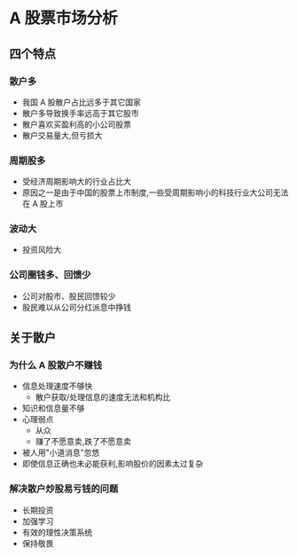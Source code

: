 # A 股票市场分析

## 四个特点
### 散户多
- 我国 A 股散户占比远多于其它国家
- 散户多导致换手率远高于其它股市
- 散户喜欢买盈利高的小公司股票
- 散户交易量大,但亏损大
### 周期股多
- 受经济周期影响大的行业占比大
- 原因之一是由于中国的股票上市制度,一些受周期影响小的科技行业大公司无法在 A 股上市
### 波动大
- 投资风险大
### 公司圈钱多、回馈少
- 公司对股市、股民回馈较少
- 股民难以从公司分红派息中挣钱


## 关于散户
### 为什么 A 股散户不赚钱
- 信息处理速度不够快
  - 散户获取/处理信息的速度无法和机构比
- 知识和信息量不够
- 心理弱点
  - 从众
  - 赚了不愿意卖,跌了不愿意卖
- 被人用"小道消息"忽悠
- 即使信息正确也未必能获利,影响股价的因素太过复杂

### 解决散户炒股易亏钱的问题
- 长期投资
- 加强学习
- 有效的理性决策系统
- 保持敬畏
